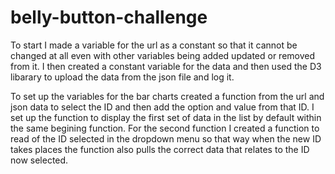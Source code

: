 # belly-button-challenge

To start I made a variable for the url as a constant so that it cannot be changed at all even with other variables being added updated or removed from it.  I then created a constant variable for the data and then used the D3 libarary to upload the data from the json file and log it.

To set up the variables for the bar charts created a function from the url and json data to select the ID and then add the option and value from that ID.  I set up the function to display the first set of data in the list by default within the same begining function.  For the second function I created a function to read of the ID selected in the dropdown menu so that way when the new ID takes places the function also pulls the correct data that relates to the ID now selected.
